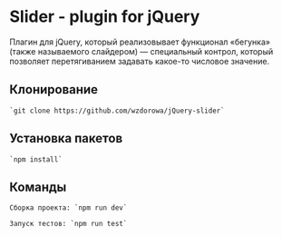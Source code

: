 # Slider - plugin for jQuery
Плагин для jQuery, который реализовывает функционал «бегунка» (также называемого слайдером) — специальный контрол, который позволяет перетягиванием задавать какое-то числовое значение.

## Клонирование
    `git clone https://github.com/wzdorowa/jQuery-slider`
## Установка пакетов
    `npm install`
## Команды
    Сборка проекта: `npm run dev`
    
    Запуск тестов: `npm run test`